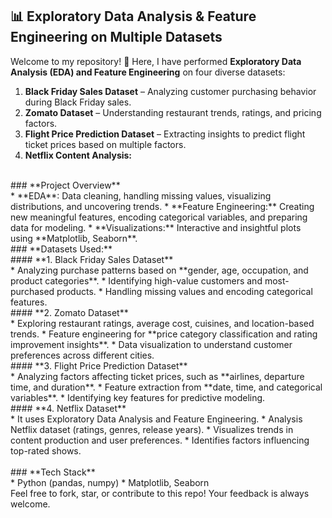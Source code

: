 ## 📊 Exploratory Data Analysis & Feature Engineering on Multiple Datasets  

Welcome to my repository! 🚀 Here, I have performed **Exploratory Data Analysis (EDA) and Feature Engineering** on four diverse datasets:  

1. **Black Friday Sales Dataset** – Analyzing customer purchasing behavior during Black Friday sales.  
2. **Zomato Dataset** – Understanding restaurant trends, ratings, and pricing factors.  
3. **Flight Price Prediction Dataset** – Extracting insights to predict flight ticket prices based on multiple factors.
4. **Netflix Content Analysis:**
<br>
### **Project Overview**
<br>
* **EDA**: Data cleaning, handling missing values, visualizing distributions, and uncovering trends.
* **Feature Engineering:** Creating new meaningful features, encoding categorical variables, and preparing data for modeling.  
* **Visualizations:** Interactive and insightful plots using **Matplotlib, Seaborn**.  
<br>
### **Datasets Used:**
<br>
#### **1. Black Friday Sales Dataset**  
<br>
* Analyzing purchase patterns based on **gender, age, occupation, and product categories**.  
* Identifying high-value customers and most-purchased products.  
* Handling missing values and encoding categorical features.  
<br>
#### **2️. Zomato Dataset** 
<br>
* Exploring restaurant ratings, average cost, cuisines, and location-based trends.  
* Feature engineering for **price category classification and rating improvement insights**.  
* Data visualization to understand customer preferences across different cities.  
<br>
#### **3️. Flight Price Prediction Dataset**
<br>
* Analyzing factors affecting ticket prices, such as **airlines, departure time, and duration**.  
* Feature extraction from **date, time, and categorical variables**.  
* Identifying key features for predictive modeling.  
<br>
#### **4. Netflix Dataset**
<br>
* It uses Exploratory Data Analysis and Feature Engineering.
* Analysis Netflix dataset (ratings, genres, release years).  
* Visualizes trends in content production and user preferences.  
* Identifies factors influencing top-rated shows.
<br>
<br>
###  **Tech Stack**
<br>
* Python (pandas, numpy)  
* Matplotlib, Seaborn 
<br>
Feel free to fork, star, or contribute to this repo! Your feedback is always welcome.  
